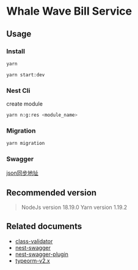 # Whale Wave Bill Service

## Usage

### Install

```bash
yarn

yarn start:dev
```

### Nest Cli

create module

```bash
yarn n:g:res <module_name>
```

### Migration

```bash
yarn migration
```

### Swagger

[json同步地址](http://localhost:3001/doc-json)

## Recommended version

> NodeJs version 18.19.0
> Yarn version 1.19.2

## Related documents

- [class-validator](https://github.com/typestack/class-validator)
- [nest-swagger](https://docs.nestjs.com/openapi/types-and-parameters#enums-schema)
- [nest-swagger-plugin](https://docs.nestjs.com/openapi/cli-pluginv)
- [typeorm-v2.x](https://typeorm-legacy.productsway.com/connection-api/)
